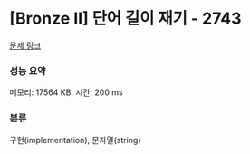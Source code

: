 # [Bronze II] 단어 길이 재기 - 2743 

[문제 링크](https://www.acmicpc.net/problem/2743) 

### 성능 요약

메모리: 17564 KB, 시간: 200 ms

### 분류

구현(implementation), 문자열(string)

